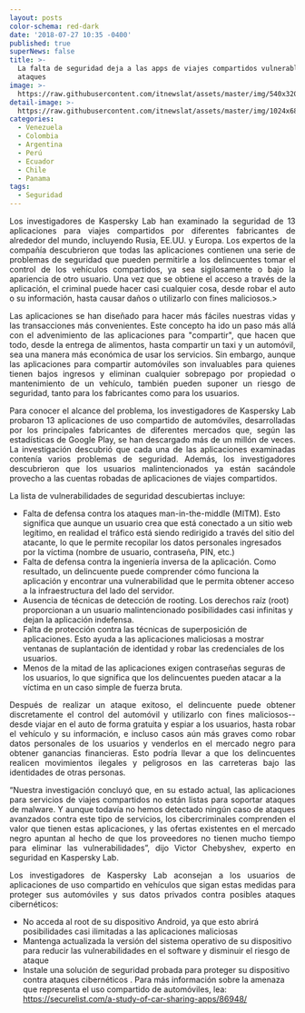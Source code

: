 ```yaml
---
layout: posts
color-schema: red-dark
date: '2018-07-27 10:35 -0400'
published: true
superNews: false
title: >-
  La falta de seguridad deja a las apps de viajes compartidos vulnerable a
  ataques
image: >-
  https://raw.githubusercontent.com/itnewslat/assets/master/img/540x320/Kaspersky-Hacker-p.jpg
detail-image: >-
  https://raw.githubusercontent.com/itnewslat/assets/master/img/1024x680/Kaspersky-Hacker-g.jpg
categories:
  - Venezuela
  - Colombia
  - Argentina
  - Perú
  - Ecuador
  - Chile
  - Panama
tags:
  - Seguridad
---
```

<p style="text-align: justify;">Los investigadores de Kaspersky Lab han examinado la seguridad de 13 aplicaciones para viajes compartidos por diferentes fabricantes de alrededor del mundo, incluyendo Rusia, EE.UU. y Europa. Los expertos de la compañía descubrieron que todas las aplicaciones contienen una serie de problemas de seguridad que pueden permitirle a los delincuentes tomar el control de los vehículos compartidos, ya sea sigilosamente o bajo la apariencia de otro usuario. Una vez que se obtiene el acceso a través de la aplicación, el criminal puede hacer casi cualquier cosa, desde robar el auto o su información, hasta causar daños o utilizarlo con fines maliciosos.></p>

<p style="text-align: justify;">Las aplicaciones se han diseñado para hacer más fáciles nuestras vidas y las transacciones más convenientes. Este concepto ha ido un paso más allá con el advenimiento de las aplicaciones para "compartir", que hacen que todo, desde la entrega de alimentos, hasta compartir un taxi y un automóvil, sea una manera más económica de usar los servicios. Sin embargo, aunque las aplicaciones para compartir automóviles son invaluables para quienes tienen bajos ingresos y eliminan cualquier sobrepago por propiedad o mantenimiento de un vehículo, también pueden suponer un riesgo de seguridad, tanto para los fabricantes como para los usuarios.<p style="text-align: justify;">

<p style="text-align: justify;">Para conocer el alcance del problema, los investigadores de Kaspersky Lab probaron 13 aplicaciones de uso compartido de automóviles, desarrolladas por los principales fabricantes de diferentes mercados que, según las estadísticas de Google Play, se han descargado más de un millón de veces. La investigación descubrió que cada una de las aplicaciones examinadas contenía varios problemas de seguridad. Además, los investigadores descubrieron que los usuarios malintencionados ya están sacándole provecho a las cuentas robadas de aplicaciones de viajes compartidos.</p>

La lista de vulnerabilidades de seguridad descubiertas incluye:

- Falta de defensa contra los ataques man-in-the-middle (MITM). Esto significa que aunque un usuario crea que está conectado a un sitio web legítimo, en realidad el tráfico está siendo redirigido a través del sitio del atacante, lo que le permite recopilar los datos personales ingresados por la víctima (nombre de usuario, contraseña, PIN, etc.)
- Falta de defensa contra la ingeniería inversa de la aplicación. Como resultado, un delincuente puede comprender cómo funciona la aplicación y encontrar una vulnerabilidad que le permita obtener acceso a la infraestructura del lado del servidor.
- Ausencia de técnicas de detección de rooting. Los derechos raíz (root) proporcionan a un usuario malintencionado posibilidades casi infinitas y dejan la aplicación indefensa.
- Falta de protección contra las técnicas de superposición de aplicaciones. Esto ayuda a las aplicaciones maliciosas a mostrar ventanas de suplantación de identidad y robar las credenciales de los usuarios.
- Menos de la mitad de las aplicaciones exigen contraseñas seguras de los usuarios, lo que significa que los delincuentes pueden atacar a la víctima en un caso simple de fuerza bruta.

<p style="text-align: justify;">Después de realizar un ataque exitoso, el delincuente puede obtener discretamente el control del automóvil y utilizarlo con fines maliciosos-- desde viajar en el auto de forma gratuita y espiar a los usuarios, hasta robar el vehículo y su información, e incluso casos aún más graves como robar datos personales de los usuarios y venderlos en el mercado negro para obtener ganancias financieras. Esto podría llevar a que los delincuentes realicen movimientos ilegales y peligrosos en las carreteras bajo las identidades de otras personas.</p>

<p style="text-align: justify;">“Nuestra investigación concluyó que, en su estado actual, las aplicaciones para servicios de viajes compartidos no están listas para soportar ataques de malware. Y aunque todavía no hemos detectado ningún caso de ataques avanzados contra este tipo de servicios, los cibercriminales comprenden el valor que tienen estas aplicaciones, y las ofertas existentes en el mercado negro apuntan al hecho de que los proveedores no tienen mucho tiempo para eliminar las vulnerabilidades”, dijo Victor Chebyshev, experto en seguridad en Kaspersky Lab.</p>

<p style="text-align: justify;">Los investigadores de Kaspersky Lab aconsejan a los usuarios de aplicaciones de uso compartido en vehículos que sigan estas medidas para proteger sus automóviles y sus datos privados contra posibles ataques cibernéticos:</p>

- No acceda al root de su dispositivo Android, ya que esto abrirá posibilidades casi ilimitadas a las aplicaciones maliciosas
- Mantenga actualizada la versión del sistema operativo de su dispositivo para reducir las vulnerabilidades en el software y disminuir el riesgo de ataque
- Instale una solución de seguridad probada para proteger su dispositivo contra ataques cibernéticos
.
Para más información sobre la amenaza que representa el uso compartido de automóviles, lea: https://securelist.com/a-study-of-car-sharing-apps/86948/   
